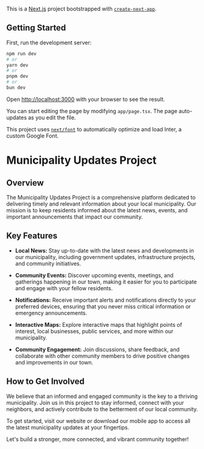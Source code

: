 This is a [Next.js](https://nextjs.org/) project bootstrapped with [`create-next-app`](https://github.com/vercel/next.js/tree/canary/packages/create-next-app).

## Getting Started

First, run the development server:

```bash
npm run dev
# or
yarn dev
# or
pnpm dev
# or
bun dev
```

Open [http://localhost:3000](http://localhost:3000) with your browser to see the result.

You can start editing the page by modifying `app/page.tsx`. The page auto-updates as you edit the file.

This project uses [`next/font`](https://nextjs.org/docs/basic-features/font-optimization) to automatically optimize and load Inter, a custom Google Font.

# Municipality Updates Project

## Overview

The Municipality Updates Project is a comprehensive platform dedicated to delivering timely and relevant information about your local municipality. Our mission is to keep residents informed about the latest news, events, and important announcements that impact our community. 

## Key Features

- **Local News:** Stay up-to-date with the latest news and developments in our municipality, including government updates, infrastructure projects, and community initiatives.

- **Community Events:** Discover upcoming events, meetings, and gatherings happening in our town, making it easier for you to participate and engage with your fellow residents.

- **Notifications:** Receive important alerts and notifications directly to your preferred devices, ensuring that you never miss critical information or emergency announcements.

- **Interactive Maps:** Explore interactive maps that highlight points of interest, local businesses, public services, and more within our municipality.

- **Community Engagement:** Join discussions, share feedback, and collaborate with other community members to drive positive changes and improvements in our town.

## How to Get Involved

We believe that an informed and engaged community is the key to a thriving municipality. Join us in this project to stay informed, connect with your neighbors, and actively contribute to the betterment of our local community.

To get started, visit our website or download our mobile app to access all the latest municipality updates at your fingertips.

Let's build a stronger, more connected, and vibrant community together!


